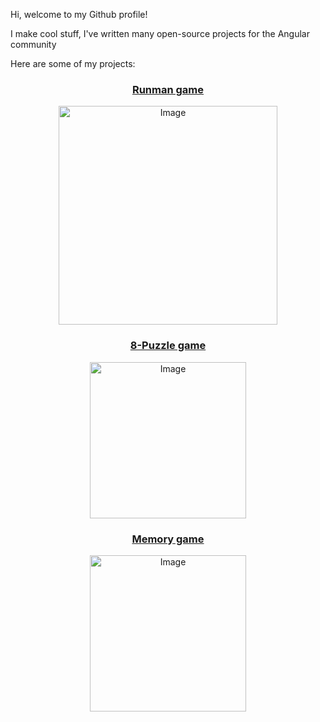 Hi, welcome to my Github profile!

I make cool stuff, I've written many open-source projects for the Angular community

Here are some of my projects:

<div align="center">
  <h3><a href="https://murhafsousli.github.io/runman">Runman game</a></h3>
  <img src="https://media-exp1.licdn.com/dms/image/C4D2DAQGVrdkJ3X15PQ/profile-treasury-image-shrink_1920_1920/0/1602296504006?e=1629572400&v=beta&t=rP2vewApZyZtbcEBa2l0SrWpGJHlhNj_6DbqXy6Oves" alt="Image" height="350" />
</div>

<div align="center">
  <h3><a href="https://murhafsousli.github.io/8puzzle">8-Puzzle game</a></h3>
  <img src="https://murhafsousli.github.io/8puzzle/assets/cover.png" alt="Image" height="250" />
</div>

<div align="center">
  <h3><a href="https://murhafsousli.github.io/memory">Memory game</a></h3>
  <img src="https://media-exp1.licdn.com/dms/image/C4D2DAQGOx9xFnS12Aw/profile-treasury-image-shrink_1920_1920/0/1602193229060?e=1629572400&v=beta&t=t6g19CD2X2e7HBiPAU_HNoKM0YvJXdZSwez68NkMjug" alt="Image" height="250" />
</div>
